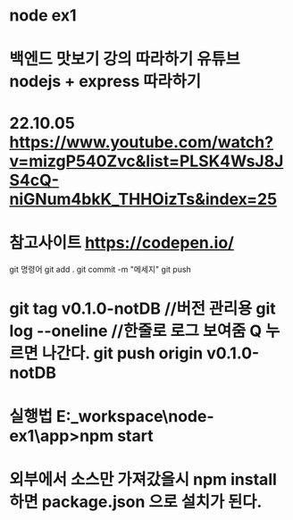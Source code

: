 # node ex1
백엔드 맛보기 강의 따라하기
유튜브 nodejs + express 따라하기
================================================================================
22.10.05
https://www.youtube.com/watch?v=mizgP540Zvc&list=PLSK4WsJ8JS4cQ-niGNum4bkK_THHOizTs&index=25
================================================================================
참고사이트
https://codepen.io/
================================================================================
git 명령어
git add .
git commit -m "메세지"
git push

git tag v0.1.0-notDB	//버전 관리용
git log --oneline 		//한줄로 로그 보여줌 Q 누르면 나간다.
git push origin v0.1.0-notDB
================================================================================
실행법
E:\_workspace\node-ex1\app>npm start
================================================================================
외부에서 소스만 가져갔을시
npm install 하면 package.json 으로 설치가 된다.
================================================================================